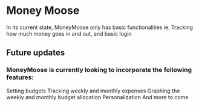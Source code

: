 <h1>Money Moose</h1>
 
In its current state, MoneyMoose only has basic functionalities 
ie: Tracking how much money goes in and out, and basic login 

<h2>Future updates</h2>

<h3> MoneyMoose is currently looking to incorporate the following features:</h3>
Setting budgets
Tracking weekly and monthly expenses
Graphing the weekly and monthly budget allocation
Personalization
And more to come
